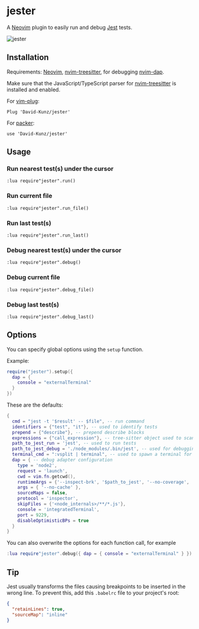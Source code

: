 # jester

A [Neovim](https://neovim.io/) plugin to easily run and debug [Jest](https://jestjs.io/) tests.

![jester](https://user-images.githubusercontent.com/1009936/125203183-ba543b00-e277-11eb-83a2-d7fe912cdec8.gif)

## Installation

Requirements: [Neovim](https://neovim.io/), [nvim-treesitter](https://github.com/nvim-treesitter/nvim-treesitter), for debugging [nvim-dap](https://github.com/mfussenegger/nvim-dap).

Make sure that the JavaScript/TypeScript parser for [nvim-treesitter](https://github.com/nvim-treesitter/nvim-treesitter) is installed and enabled.

For [vim-plug](https://github.com/junegunn/vim-plug):
```
Plug 'David-Kunz/jester'
```
For [packer](https://github.com/wbthomason/packer.nvim):
```
use 'David-Kunz/jester'
```

## Usage

### Run nearest test(s) under the cursor

```
:lua require"jester".run()
```

### Run current file

```
:lua require"jester".run_file()
```

### Run last test(s)

```
:lua require"jester".run_last()
```

### Debug nearest test(s) under the cursor

```
:lua require"jester".debug()
```

### Debug current file

```
:lua require"jester".debug_file()
```

### Debug last test(s)

```
:lua require"jester".debug_last()
```

## Options

You can specify global options using the `setup` function.

Example:

```lua
require("jester").setup({
  dap = {
    console = "externalTerminal"
  }
})
```

These are the defaults:

```lua
{
  cmd = "jest -t '$result' -- $file", -- run command
  identifiers = {"test", "it"}, -- used to identify tests
  prepend = {"describe"}, -- prepend describe blocks
  expressions = {"call_expression"}, -- tree-sitter object used to scan for tests/describe blocks
  path_to_jest_run = 'jest', -- used to run tests
  path_to_jest_debug = './node_modules/.bin/jest', -- used for debugging
  terminal_cmd = ":vsplit | terminal", -- used to spawn a terminal for running tests, for debugging refer to nvim-dap's config
  dap = { -- debug adapter configuration
    type = 'node2',
    request = 'launch',
    cwd = vim.fn.getcwd(),
    runtimeArgs = {'--inspect-brk', '$path_to_jest', '--no-coverage', '-t', '$result', '--', '$file'},
    args = { '--no-cache' },
    sourceMaps = false,
    protocol = 'inspector',
    skipFiles = {'<node_internals>/**/*.js'},
    console = 'integratedTerminal',
    port = 9229,
    disableOptimisticBPs = true
  }
}
```

You can also overwrite the options for each function call, for example

```lua
:lua require"jester".debug({ dap = { console = "externalTerminal" } })
```

## Tip

Jest usually transforms the files causing breakpoints to be inserted in the wrong line.
To prevent this, add this `.babelrc` file to your project's root:

```json
{
  "retainLines": true,
  "sourceMap": "inline"
}
```
